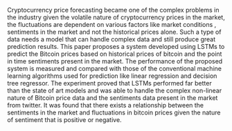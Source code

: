 Cryptocurrency price forecasting became one of the complex problems in the industry given the volatile nature of cryptocurrency prices
in the market, the fluctuations are dependent on various factors like market conditions , sentiments in the market and not the historical prices alone. 
Such a type of data needs a model that can handle complex data and still produce great prediction results. This paper proposes a system developed using LSTMs to
predict the Bitcoin prices based on historical prices of bitcoin and the point in time sentiments present in the market. The performance of the
proposed system is measured and compared with those of the conventional machine learning algorithms used for prediction like linear
regression and decision tree regressor. The experiment proved that LSTMs performed far better than the state of art models and was able to
handle the complex non-linear nature of Bitcoin price data and the sentiments data present in the market from twitter. It was found that there exists a 
relationship between the sentiments in the market and fluctuations in bitcoin prices given the nature of sentiment that is positive or negative.
